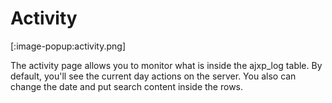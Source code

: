 # Activity #

[:image-popup:activity.png]

The activity page allows you to monitor what is inside the ajxp_log table.
By default, you'll see the current day actions on the server.
You also can change the date and put search content inside the rows.
